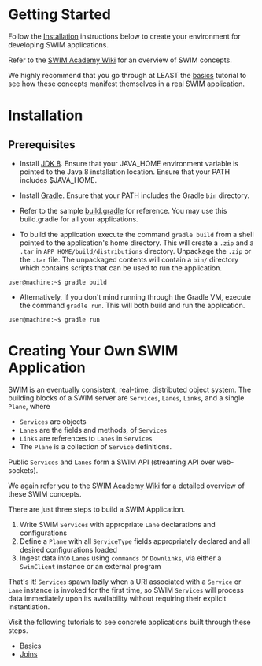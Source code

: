 # Getting Started

Follow the [Installation](#installation) instructions below to create your environment for developing SWIM applications.

Refer to the [SWIM Academy Wiki](https://github.com/swimit/swim-academy/wiki) for an overview of SWIM concepts.

We highly recommend that you go through at LEAST the [basics](basics/services) tutorial to see how these concepts manifest themselves in a real SWIM application.

# Installation

## Prerequisites

* Install [JDK 8](http://www.oracle.com/technetwork/java/javase/downloads/jdk8-downloads-2133151.html). Ensure that your JAVA_HOME environment variable is pointed to the Java 8 installation location. Ensure that your PATH includes $JAVA_HOME.

* Install [Gradle](https://gradle.org/install/). Ensure that your PATH includes the Gradle `bin` directory.

* Refer to the sample [build.gradle](basics/services/build.gradle) for reference. You may use this build.gradle for all your applications.

* To build the application execute the command `gradle build` from a shell pointed to the application's home directory. This will create a `.zip` and a `.tar` in `APP_HOME/build/distributions` directory. Unpackage the `.zip` or the `.tar` file. The unpackaged contents will contain a `bin/` directory which contains scripts that can be used to run the application.
```console
user@machine:~$ gradle build
```
  

* Alternatively, if you don't mind running through the Gradle VM, execute the command `gradle run`. This will both build and run the application.
```console
user@machine:~$ gradle run
```


# Creating Your Own SWIM Application

SWIM is an eventually consistent, real-time, distributed object system. The building blocks of a SWIM server are `Services`, `Lanes`, `Links`, and a single `Plane`, where

* `Services` are objects
* `Lanes` are the fields and methods, of `Services`
* `Links` are references to `Lanes` in `Services`
* The `Plane` is a collection of `Service` definitions.

Public `Services` and `Lanes` form a SWIM API (streaming API over web-sockets).

We again refer you to the [SWIM Academy Wiki](https://github.com/swimit/swim-academy/wiki) for a detailed overview of these SWIM concepts.
 
There are just three steps to build a SWIM Application.

1. Write SWIM `Services` with appropriate `Lane` declarations and configurations
2. Define a `Plane` with all `ServiceType` fields appropriately declared and all desired configurations loaded
3. Ingest data into `Lanes` using `commands` or `Downlinks`, via either a `SwimClient` instance or an external program

That's it! `Services` spawn lazily when a URI associated with a `Service` or `Lane` instance is invoked for the first time, so SWIM `Services` will process data immediately upon its availability without requiring their explicit instantiation.

Visit the following tutorials to see concrete applications built through these steps.

* [Basics](https://github.com/swimit/swim-academy/blob/master/basics/services)
* [Joins](https://github.com/swimit/swim-academy/blob/master/joins/services)
